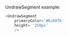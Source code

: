 UndrawSegment example:
```js 
<UndrawSegment
    primaryColor='#6c68fb'
    height= '250px'
    />
```